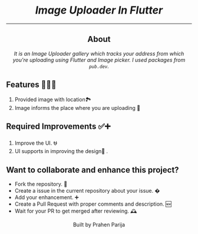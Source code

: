 <h1 align="center"><i>Image Uploader In Flutter</i></h1>

<hr>

<!-- <hr> -->

<h2 align="center">About</h2>
<p align="center"><i>It is an Image Uploader gallery which tracks your address from which you're uploading using Flutter and Image picker. I used packages from <code>pub.dev</code>.</i>
  
</p>

##  Features 🔧🔗➕
1. Provided image with location🏞
2. Image informs the place where you are uploading 🏫 

## Required Improvements ✅➕
1. Improve the UI. ⛎
2. UI supports in improving the design💫 .

## Want to collaborate and enhance this project?
- Fork the repository. 🍴
- Create a issue in the current repository about your issue. �
- Add your enhancement. ➕
- Create a Pull Request with proper comments and description. 🆕
- Wait for your PR to get merged after reviewing. 🕰️


<p align="center"> Built by Prahen Parija </p>

